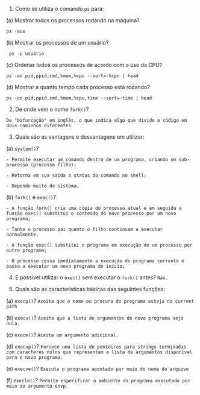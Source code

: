 1. Como se utiliza o comando `ps` para:

(a) Mostrar todos os processos rodando na máquina?

`ps -aux`

(b) Mostrar os processos de um usuário?

` ps -u usuário`

(c) Ordenar todos os processos de acordo com o uso da CPU?

 `ps -eo pid,ppid,cmd,%mem,%cpu --sort=-%cpu | head`

(d) Mostrar a quanto tempo cada processo está rodando?

`ps -eo pid,ppid,cmd,%mem,%cpu,time --sort=-time | head`

2. De onde vem o nome `fork()`?

`De "bifurcação" em inglês, o que indica algo que divide o código em dois caminhos diferentes`

3. Quais são as vantagens e desvantagens em utilizar:

(a) `system()`? 

`- Permite executar um comando dentro de um programa, criando um sub-processo (processo filho);`

`- Retorna em sua saída o status do comando no shell;`

`- Depende muito do sistema.`

(b) `fork()` e `exec()`?

`- A função fork() cria uma cópia do processo atual e em seguida a função exec() substitui o conteúdo do novo processo por um novo programa;`

`- Tanto o processo pai quanto o filho continuam a executar normalmente.`

`- A função exec() substitui o programa em execução de um processo por outro programa;`

`- O processo cessa imediatamente a execução do programa corrente e passa a executar um novo programa do início.`

4. É possível utilizar o `exec()` sem executar o `fork()` antes? `Não.`

5. Quais são as características básicas das seguintes funções:

(a) `execp()`? `Aceita que o nome ou procura do programa esteja no current path`

(b) `execv()`? `Aceita que a lista de argumentos do novo programa seja nula.`

(c) `exece()`? `Aceita um argumento adicional.`

(d) `execvp()`? `Fornece uma lista de ponteiros para strings terminadas com caracteres nulos que representam a lista de argumentos disponível para o novo programa.`

(e) `execve()`? `Executa o programa apontado por meio do nome do arquivo`

(f) `execle()`? `Permite especificar o ambiente do programa executado por meio do argumento envp.`

